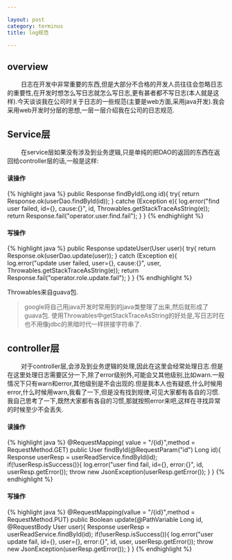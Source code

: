 ```yaml
---

layout: post
category: terminus
title: log规范

---
```


## overview  

&#160;&#160;&#160;&#160;&#160;&#160;&#160;&#160;日志在开发中非常重要的东西,但是大部分不合格的开发人员往往会忽略日志的重要性,在开发时想怎么写日志就怎么写日志,更有甚者都不写日志(本人就是这样).今天谈谈我在公司时关于日志的一些规范(主要是web方面,采用java开发).我会采用web开发时分层的思想,一层一层介绍我在公司的日志规范.  

## Service层  

&#160;&#160;&#160;&#160;&#160;&#160;&#160;&#160;在service层如果没有涉及到业务逻辑,只是单纯的把DAO的返回的东西在返回给controller层的话,一般是这样:  

#### 读操作
{% highlight java %}
public Response<User> findById(Long id){
    try{
	    return Response.ok(userDao.findById(id));
	} catche (Exception e){
	    log.error("find user failed, id={}, cause:{}", id, Throwables.getStackTraceAsString(e));
	    return Response.fail("operator.user.find.fail");
	}
}
{% endhighlight %}  

#### 写操作  

{% highlight java %}
public Response<Boolean> updateUser(User user){
    try{
	    return Response.ok(userDao.update(user));
	} catch (Exception e){
	    log.error("update user failed, user={}, cause:{}", user, Throwables.getStackTraceAsString(e));
		return Response.fail("operator.role.update.fail");
	}
}
{% endhighlight  %}  

Throwables来自guava包.

> google将自己用java开发时常用到的java类整理了出来,然后就形成了guava包.  使用Throwables中getStackTraceAsString的好处是,写日志时在也不用像jdbc的黑暗时代一样拼接字符串了.


## controller层   

&#160;&#160;&#160;&#160;&#160;&#160;&#160;&#160;对于controller层,会涉及到业务逻辑的处理,因此在这里会经常处理日志.但是在这里处理日志需要区分一下,除了error级别外,可能会又其他级别,比如warn.一般情况下只有warn和error,其他级别是不会出现的.但是我本人也有疑惑,什么时候用error,什么时候用warn,我看了一下,但是没有找到规律,可见大家都有各自的习惯.我自己思考了一下,既然大家都有各自的习惯,那就按照error来吧,这样在寻找异常的时候至少不会丢失.  

#### 读操作  

{% highlight java %}
@RequestMapping( value = "/{id}",method = RequestMethod.GET)
public User findById(@RequestParam("id") Long id){
    Response<User> userResp = userReadService.findById(id);
	if(!userResp.isSuccess()){
	    log.error("user find fail, id={}, error:{}", id, userResp.getError());
		throw new JsonException(userResp.getError());
	}
}
{% endhighlight %}  

#### 写操作  

{% highlight java %}
@RequestMapping(vallue = "/{id}",method = RequestMethod.PUT)
public Boolean update(@PathVariable Long id, @RequestBody User user){
    Response<User> userResp = userReadService.findById(id);
	if(!userResp.isSuccess()){
	    log.error("user update fail, id={}, user={}, error:{}", id, user, userResp.getError());
		throw new JsonException(userResp.getError());
	}
}
{% endhighlight %}